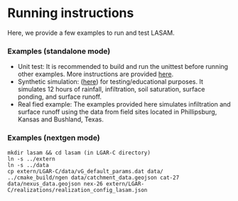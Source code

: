 # Running instructions
Here, we provide a few examples to run and test LASAM.

### Examples (standalone mode)
  - Unit test: It is recommended to build and run the unittest before running other examples. More instructions are provided [here](https://github.com/NOAA-OWP/LGAR-C/tree/ajk/doc_update/tests).
  - Synthetic simulation: ([here](https://github.com/NOAA-OWP/LGAR-C/tree/ajk/doc_update/tests)) for testing/educational purposes. It simulates 12 hours of rainfall, infiltration, soil saturation, surface ponding, and surface runoff.
 - Real fied example: The examples provided here simulates infiltration and surface runoff using the data from field sites located in Phillipsburg, Kansas and Bushland, Texas. 

### Examples (nextgen mode)
```
mkdir lasam && cd lasam (in LGAR-C directory)
ln -s ../extern
ln -s ../data
cp extern/LGAR-C/data/vG_default_params.dat data/
../cmake_build/ngen data/catchment_data.geojson cat-27 data/nexus_data.geojson nex-26 extern/LGAR-C/realizations/realization_config_lasam.json
```
